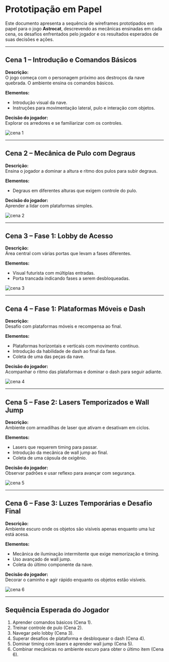 # Prototipação em Papel

Este documento apresenta a sequência de wireframes prototipados em papel para o jogo **Astrocat**, descrevendo as mecânicas ensinadas em cada cena, os desafios enfrentados pelo jogador e os resultados esperados de suas decisões e ações.

---

## Cena 1 – Introdução e Comandos Básicos

**Descrição:**  
O jogo começa com o personagem próximo aos destroços da nave quebrada. O ambiente ensina os comandos básicos.

**Elementos:**  
- Introdução visual da nave.  
- Instruções para movimentação lateral, pulo e interação com objetos.

**Decisão do jogador:**  
Explorar os arredores e se familiarizar com os controles.

![cena 1](https://github.com/user-attachments/assets/f3dc456b-631a-41fa-b61f-b07530071606)

---

## Cena 2 – Mecânica de Pulo com Degraus

**Descrição:**  
Ensina o jogador a dominar a altura e ritmo dos pulos para subir degraus.

**Elementos:**  
- Degraus em diferentes alturas que exigem controle do pulo.

**Decisão do jogador:**  
Aprender a lidar com plataformas simples.

![cena 2](https://github.com/user-attachments/assets/ec13618a-6694-42ad-9001-90a98df3ec29)

---

## Cena 3 – Fase 1: Lobby de Acesso

**Descrição:**  
Área central com várias portas que levam a fases diferentes.

**Elementos:**  
- Visual futurista com múltiplas entradas.  
- Porta trancada indicando fases a serem desbloqueadas.

![cena 3](https://github.com/user-attachments/assets/c5157cb8-bcbb-46f2-a398-a9e02f305b9d)

---

## Cena 4 – Fase 1: Plataformas Móveis e Dash

**Descrição:**  
Desafio com plataformas móveis e recompensa ao final.

**Elementos:**  
- Plataformas horizontais e verticais com movimento contínuo.  
- Introdução da habilidade de dash ao final da fase.  
- Coleta de uma das peças da nave.

**Decisão do jogador:**  
Acompanhar o ritmo das plataformas e dominar o dash para seguir adiante.

![cena 4](https://github.com/user-attachments/assets/c709fa78-55f2-4297-888f-6b865e57b754)

---

## Cena 5 – Fase 2: Lasers Temporizados e Wall Jump

**Descrição:**  
Ambiente com armadilhas de laser que ativam e desativam em ciclos.

**Elementos:**  
- Lasers que requerem timing para passar.  
- Introdução da mecânica de wall jump ao final.  
- Coleta de uma cápsula de oxigênio.

**Decisão do jogador:**  
Observar padrões e usar reflexo para avançar com segurança.

![cena 5](https://github.com/user-attachments/assets/4f33f680-e5de-482c-abe8-ed27e6476257)

---

## Cena 6 – Fase 3: Luzes Temporárias e Desafio Final

**Descrição:**  
Ambiente escuro onde os objetos são visíveis apenas enquanto uma luz está acesa.

**Elementos:**  
- Mecânica de iluminação intermitente que exige memorização e timing.  
- Uso avançado de wall jump.  
- Coleta do último componente da nave.

**Decisão do jogador:**  
Decorar o caminho e agir rápido enquanto os objetos estão visíveis.

![cena 6](https://github.com/user-attachments/assets/a6e6805d-847f-4385-befd-b07e8bfb386c)

---

## Sequência Esperada do Jogador

1. Aprender comandos básicos (Cena 1).  
2. Treinar controle de pulo (Cena 2).  
3. Navegar pelo lobby (Cena 3).  
4. Superar desafios de plataforma e desbloquear o dash (Cena 4).  
5. Dominar timing com lasers e aprender wall jump (Cena 5).  
6. Combinar mecânicas no ambiente escuro para obter o último item (Cena 6).

